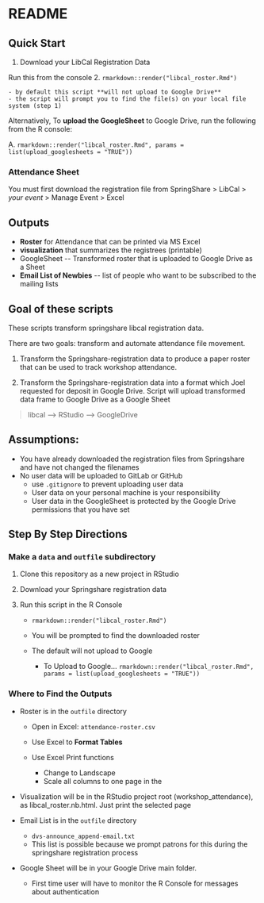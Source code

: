 # README


## Quick Start

1. Download your LibCal Registration Data

Run this from the console
2. `rmarkdown::render("libcal_roster.Rmd")`

    - by default this script **will not upload to Google Drive**
    - the script will prompt you to find the file(s) on your local file system (step 1)


Alternatively, To **upload the GoogleSheet** to Google Drive, run the following from the R console:

A. `rmarkdown::render("libcal_roster.Rmd", params = list(upload_googlesheets = "TRUE"))`

### Attendance Sheet

You must first download the registration file from SpringShare > LibCal > *your event* >  Manage Event > Excel


## Outputs

- **Roster** for Attendance that can be printed via MS Excel
- **visualization** that summarizes the registrees (printable)
- GoogleSheet -- Transformed roster that is uploaded to Google Drive as a Sheet
- **Email List of Newbies** -- list of people who want to be subscribed to the mailing lists

## Goal of these scripts

These scripts transform springshare libcal registration data.

There are two goals: transform and automate attendance file movement.

1. Transform the Springshare-registration data to produce a paper roster that can be used to track workshop attendance.

2. Transform the Springshare-registration data into a format which Joel requested for deposit in Google Drive.  Script will upload transformed data frame to Google Drive as a Google Sheet

> libcal --> RStudio --> GoogleDrive

## Assumptions:

- You have already downloaded the registration files from Springshare and have not changed the filenames
- No user data will be uploaded to GitLab or GitHub
    - use `.gitignore` to prevent uploading user data
    - User data on your personal machine is your responsibility
    - User data in the GoogleSheet is protected by the Google Drive permissions that you have set


## Step By Step Directions

### Make a `data` and `outfile` subdirectory 

1. Clone this repository as a new project in RStudio
1. Download your Springshare registration data 
1. Run this script in the R Console

    - `rmarkdown::render("libcal_roster.Rmd")`
    - You will be prompted to find the downloaded roster
    - The default will not upload to Google
    
        - To Upload to Google...   `rmarkdown::render("libcal_roster.Rmd", params = list(upload_googlesheets = "TRUE"))`


### Where to Find the Outputs

- Roster is in the `outfile` directory
    
    - Open in Excel:  `attendance-roster.csv`
    - Use Excel to **Format Tables** 
    - Use Excel Print functions
    
        - Change to Landscape 
        - Scale all columns to one page in the 
    
- Visualization will be in the RStudio project root (workshop_attendance), as libcal_roster.nb.html.  Just print the selected page

- Email List is in the `outfile` directory

    - `dvs-announce_append-email.txt`
    - This list is possible because we prompt patrons for this during the springshare registration process

- Google Sheet will be in your Google Drive main folder.

    - First time user will have to monitor the R Console for messages about authentication



